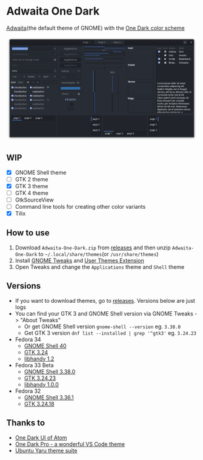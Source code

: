 # Adwaita One Dark

[Adwaita](https://github.com/GNOME/gtk/tree/mainline/gtk/theme/Adwaita)(the default theme of GNOME) with the [One Dark color scheme](https://github.com/Binaryify/OneDark-Pro/blob/master/themes/OneDark-Pro.json)

![gtk-3.0-demo](./screenshots/gtk-3.0-demo.png)

## WIP

- [x] GNOME Shell theme
- [ ] GTK 2 theme
- [x] GTK 3 theme
- [ ] GTK 4 theme
- [ ] GtkSourceView
- [ ] Command line tools for creating other color variants
- [x] Tilix

## How to use

1. Download `Adwaita-One-Dark.zip` from [releases](https://github.com/lonr/adwaita-one-dark/releases) and then unzip `Adwaita-One-Dark` to `~/.local/share/themes`(or `/usr/share/themes`)
2. Install [GNOME Tweaks](https://wiki.gnome.org/Apps/Tweaks) and [User Themes Extension](https://extensions.gnome.org/extension/19/user-themes/)
3. Open Tweaks and change the `Applications` theme and `Shell` theme

## Versions

- If you want to download themes, go to [releases](https://github.com/lonr/adwaita-one-dark/releases). Versions below are just logs
- You can find your GTK 3 and GNOME Shell version via GNOME Tweaks -> "About Tweaks"
  - Or get GNOME Shell version `gnome-shell --version` eg. `3.38.0`
  - Get GTK 3 version `dnf list --installed | grep '^gtk3'` eg. `3.24.23`
- Fedora 34
  - [GNOME Shell 40](https://gitlab.gnome.org/GNOME/gnome-shell/-/tree/gnome-40/data)
  - [GTK 3.24](https://gitlab.gnome.org/GNOME/gtk/-/tree/gtk-3-24/gtk/theme/Adwaita)
  - [libhandy 1.2](https://gitlab.gnome.org/GNOME/libhandy/-/tree/libhandy-1-2/src/themes)
- Fedora 33 Beta
  - [GNOME Shell 3.38.0](https://gitlab.gnome.org/GNOME/gnome-shell/-/tree/3.38.0/data/theme)
  - [GTK 3.24.23](https://gitlab.gnome.org/GNOME/gtk/-/tree/3.24.23/gtk/theme/Adwaita)
  - [libhandy 1.0.0](https://gitlab.gnome.org/GNOME/libhandy/-/tree/1.0.0/src/themes)
- Fedora 32
  - [GNOME Shell 3.36.1](https://gitlab.gnome.org/GNOME/gnome-shell/-/tree/3.36.1/data/theme)
  - [GTK 3.24.18](https://gitlab.gnome.org/GNOME/gtk/-/tree/3.24.18/gtk/theme/Adwaita)

## Thanks to

- [One Dark UI of Atom](https://atom.io/themes/one-dark-ui)
- [One Dark Pro - a wonderful VS Code theme](https://marketplace.visualstudio.com/items?itemName=zhuangtongfa.Material-theme)
- [Ubuntu Yaru theme suite](https://github.com/ubuntu/yaru)
